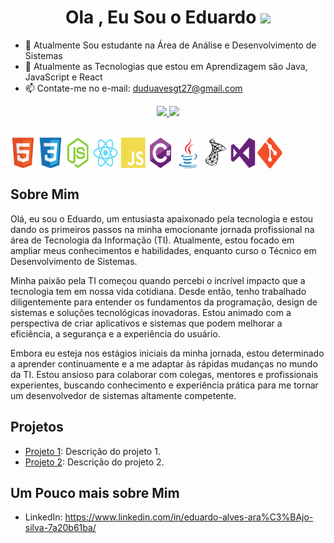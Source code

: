 <h1 align="center">Ola , Eu Sou o Eduardo <img src="https://media.giphy.com/media/TEnXkcsHrP4YedChhA/giphy.gif" width="35"></h1>




- 🔭 Atualmente Sou estudante na Área de Análise e Desenvolvimento de Sistemas 
- 🌱 Atualmente as Tecnologias que estou em Aprendizagem são Java, JavaScript e React 
- 📫 Contate-me no e-mail: duduavesgt27@gmail.com

 <p align="center">
<a href="https://github.com/edualvesgt">
  <img height="180em" src="https://github-readme-stats-eight-theta.vercel.app/api?username=edualvesgt&show_icons=true&theme=algolia&include_all_commits=true&count_private=true"/>
  <img height="180em" src="https://github-readme-stats-eight-theta.vercel.app/api/top-langs/?username=edualvesgt&layout=compact&langs_count=8&theme=algolia&include_all_commits=true&count_private=true"/>
</a>
</p>
<div style="display: inline_block"><br>
  
  <img align="center" alt="Dudu-HTML" height="50" width="40" src="https://raw.githubusercontent.com/devicons/devicon/master/icons/html5/html5-original.svg">
  <img align="center" alt="Dudu-CSS" height="50" width="40" src="https://raw.githubusercontent.com/devicons/devicon/master/icons/css3/css3-original.svg">
  <img align="center" alt="Dudu-Node" height="50" width="40" src="https://raw.githubusercontent.com/devicons/devicon/master/icons/nodejs/nodejs-original.svg">
  <img align="center" alt="Dudu-React" height="50" width="40" src="https://raw.githubusercontent.com/devicons/devicon/master/icons/react/react-original.svg">
  <img align="center" alt="Dudu-Script" height="50" width="40" src="https://raw.githubusercontent.com/devicons/devicon/master/icons/javascript/javascript-plain.svg">
  <img align="center" alt="Dudu-Csharp" height="50" width="40" src="https://raw.githubusercontent.com/devicons/devicon/master/icons/csharp/csharp-original.svg">  
  <img align="center" alt="Dudu-JAVA" height="50" width="40" src="https://raw.githubusercontent.com/devicons/devicon/master/icons/java/java-original.svg">
  <img align="center" alt="Dudu-Sql" height="50" width="40" src="https://raw.githubusercontent.com/devicons/devicon/master/icons/microsoftsqlserver/microsoftsqlserver-plain.svg"> 
  <img align="center" alt="Dudu-VS" height="50" width="40" src="https://raw.githubusercontent.com/devicons/devicon/master/icons/visualstudio/visualstudio-plain.svg"> 
  <img align="center" alt="Dudu-GIT" height="50" width="40" src="https://raw.githubusercontent.com/devicons/devicon/master/icons/git/git-original.svg"> 


</div>

## Sobre Mim

Olá, eu sou o Eduardo, um entusiasta apaixonado pela tecnologia e estou dando os primeiros passos na minha emocionante jornada profissional na área de Tecnologia da Informação (TI). Atualmente, estou focado em ampliar meus conhecimentos e habilidades, enquanto curso o Técnico em Desenvolvimento de Sistemas.

Minha paixão pela TI começou quando percebi o incrível impacto que a tecnologia tem em nossa vida cotidiana. Desde então, tenho trabalhado diligentemente para entender os fundamentos da programação, design de sistemas e soluções tecnológicas inovadoras. Estou animado com a perspectiva de criar aplicativos e sistemas que podem melhorar a eficiência, a segurança e a experiência do usuário.

Embora eu esteja nos estágios iniciais da minha jornada, estou determinado a aprender continuamente e a me adaptar às rápidas mudanças no mundo da TI. Estou ansioso para colaborar com colegas, mentores e profissionais experientes, buscando conhecimento e experiência prática para me tornar um desenvolvedor de sistemas altamente competente.

## Projetos

- [Projeto 1](https://link_para_o_projeto1): Descrição do projeto 1.
- [Projeto 2](https://link_para_o_projeto2): Descrição do projeto 2.

## Um Pouco mais sobre Mim

- LinkedIn: https://www.linkedin.com/in/eduardo-alves-ara%C3%BAjo-silva-7a20b61ba/
